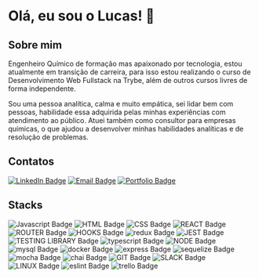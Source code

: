 # Olá, eu sou o Lucas! 👋

## Sobre mim
Engenheiro Químico de formação mas apaixonado por tecnologia, estou atualmente em transição de carreira, para isso estou realizando o curso de Desenvolvimento Web Fullstack na Trybe, além de outros cursos livres de forma independente.

Sou uma pessoa analítica, calma e muito empática, sei lidar bem com pessoas, habilidade essa adquirida pelas minhas experiências com atendimento ao público. Atuei também como consultor para empresas químicas, o que ajudou a desenvolver minhas habilidades analíticas e de resolução de problemas.

## Contatos

[![LinkedIn Badge](https://img.shields.io/badge/-LinkedIn-blue?style=for-the-badge&logo=linkedin&logoColor=white)](https://www.linkedin.com/in/lucas-langsch/)
[![Email Badge](https://img.shields.io/badge/-Email-red?style=for-the-badge&logo=Gmail&logoColor=white)](mailto:lucas.langsch@gmail.com)
[![Portfolio Badge](https://img.shields.io/badge/-Portfolio-black?style=for-the-badge&logo=githubpages&logoColor=white)](https://www.linkedin.com/in/lucas-langsch/)

## Stacks

![Javascript Badge](https://img.shields.io/badge/javascript-41454A?style=for-the-badge&logo=javascript)
![HTML Badge](https://img.shields.io/badge/html-41454A?style=for-the-badge&logo=html5)
![CSS Badge](https://img.shields.io/badge/css-41454A?style=for-the-badge&logo=css3)
![REACT Badge](https://img.shields.io/badge/react-41454A?style=for-the-badge&logo=react)
![ROUTER Badge](https://img.shields.io/badge/react_router-41454A?style=for-the-badge&logo=reactrouter)
![HOOKS Badge](https://img.shields.io/badge/react_hooks-41454A?style=for-the-badge&logo=react)
![redux Badge](https://img.shields.io/badge/redux-41454A?style=for-the-badge&logo=redux)
![JEST Badge](https://img.shields.io/badge/jest-41454A?style=for-the-badge&logo=jest)
![TESTING LIBRARY Badge](https://img.shields.io/badge/testing_library-41454A?style=for-the-badge&logo=testinglibrary)
![typescript Badge](https://img.shields.io/badge/typescript-41454A?style=for-the-badge&logo=typescript)
![NODE Badge](https://img.shields.io/badge/node-41454A?style=for-the-badge&logo=nodedotjs)
![mysql Badge](https://img.shields.io/badge/mysql-41454A?style=for-the-badge&logo=mysql)
![docker Badge](https://img.shields.io/badge/docker-41454A?style=for-the-badge&logo=docker)
![express Badge](https://img.shields.io/badge/express-41454A?style=for-the-badge&logo=express)
![sequelize Badge](https://img.shields.io/badge/sequelize-41454A?style=for-the-badge&logo=sequelize)
![mocha Badge](https://img.shields.io/badge/mocha-41454A?style=for-the-badge&logo=mocha)
![chai Badge](https://img.shields.io/badge/chai-41454A?style=for-the-badge&logo=chai)
![GIT Badge](https://img.shields.io/badge/git-41454A?style=for-the-badge&logo=git)
![SLACK Badge](https://img.shields.io/badge/slack-41454A?style=for-the-badge&logo=slack)
![LINUX Badge](https://img.shields.io/badge/linux-41454A?style=for-the-badge&logo=linux)
![eslint Badge](https://img.shields.io/badge/eslint-41454A?style=for-the-badge&logo=eslint)
![trello Badge](https://img.shields.io/badge/metodologias_ágeis-41454A?style=for-the-badge&logo=trello)

